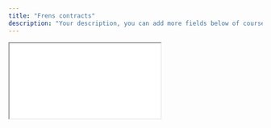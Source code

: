 ```yaml
---
title: "Frens contracts"
description: "Your description, you can add more fields below of course..."
---
```


<div class="w-full h-screen">
    <iframe class="w-full h-screen" src="/book/contracts/FrensPoolShare.sol/contract.FrensPoolShare.html"></iframe>
    </div>
</div>
